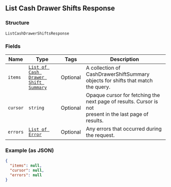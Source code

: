## List Cash Drawer Shifts Response

### Structure

`ListCashDrawerShiftsResponse`

### Fields

| Name | Type | Tags | Description |
|  --- | --- | --- | --- |
| `items` | [`List of Cash Drawer Shift Summary`]($m/CashDrawerShiftSummary) | Optional | A collection of CashDrawerShiftSummary objects for shifts that match<br>the query. |
| `cursor` | `string` | Optional | Opaque cursor for fetching the next page of results. Cursor is not<br>present in the last page of results. |
| `errors` | [`List of Error`](/doc/models/error.md) | Optional | Any errors that occurred during the request. |

### Example (as JSON)

```json
{
  "items": null,
  "cursor": null,
  "errors": null
}
```

